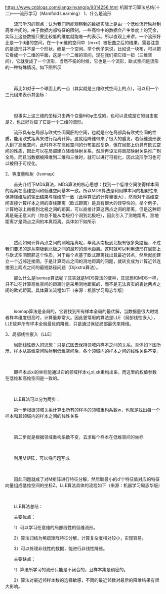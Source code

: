 https://www.cnblogs.com/jiangxinyang/p/9314256.html
机器学习算法总结(十二)——流形学习（Manifold Learning）
1、什么是流形

　　流形学习的观点：认为我们所能观察到的数据实际上是由一个低维流行映射到高维空间的。由于数据内部特征的限制，一些高维中的数据会产生维度上的冗余，实际上这些数据只要比较低的维度就能唯一的表示。所以直观上来讲，一个流形好比是一个d维的空间，在一个m维的空间中（m>d）被扭曲之后的结果。需要注意的是流形并不是一个形状，而是一个空间。举个例子来说，比如说一块布，可以把它看成一个二维的平面，这是一个二维的空间，现在我们把它扭一扭（三维空间），它就变成了一个流形，当然不扭的时候，它也是一个流形，欧式空间是流形的一种特殊情况。如下图所示

　　

 

　　再比如对于一个球面上的一点（其实就是三维欧式空间上的点），可以用一个三元组来表示其坐标：

　　

　　但事实上这三维的坐标只由两个变量θ和φ生成的，也可以说成是它的自由度是2，也正好对应了它是一个二维的流形。

 　　流形具有在局部与欧式空间同胚的空间，也就是它在局部具有欧式空间的性质，能用欧式距离来进行距离计算。这就给降维带来了很大的启发，若低维流形嵌入到了高维空间，此时样本在高维空间的分布虽然复杂，但在局部上仍具有欧式空间的性质，因此可以在局部建立降维映射关系，然后再设法将局部映射关系推广到全局。而且当数据被降维到二维和三维时，就可以进行可视化，因此流形学习也可以被用于可视化。

 

2、等度量映射（Isomap）

　　首先介绍下MDS算法，MDS算法的核心思想：找到一个低维空间使得样本间的距离在高维空间和低维空间基本一致。所以MDS算法是利用样本间的相似性来保持降维后的输出结果与降维前一致（此种算法的计算量很大），然而对于高维空间直接计算样本之间的直线距离（欧式距离）是具有很大的误导性的。举个例子，计算地球上南极到北极之间的距离，可以直接计算这两点之间的距离，但是这种距离是毫无意义的（你总不能从南极打个洞到北极吧），因此引入了测地距离，测地距离才是两点之间的本真距离。具体如下如所示

　　

 

　　然而如何计算两点之间的测地距离呢，毕竟从南极到北极有很多条路径，不过我们要求的是从南极到北极之间的最短的测地距离。这时就可以利用流形在局部上与欧式空间同胚这个性质，对于每个点基于欧式距离找出其最近邻点，然后就能建立一个近邻连接图，于是计算两点之间的测地距离的问题，就转变成为计算近邻连接图上两点之间的最短路径问题（Dijkstra算法）。

　　那么什么是Isomap算法呢？其实就是MDS算法的变种，其思想和MDS一样，只不过在计算高维空间的距离时是采用测地距离的，而不是无法真实的表达两点之间的欧式距离。具体算法流程如下（来源：机器学习周志华版）

　　

 

　　Isomap算法是全局的，它要找到所有样本全局的最优解，当数据量很大时或者样本维度很高时，计算量非常大。因此更常用的算法是LLE（局部线性嵌入），LLE放弃所有样本全局最优的降维，只是通过保证局部最优来降维。

 

3、局部线性嵌入（LLE）

　　局部线性嵌入的思想：只是试图去保持领域内样本之间的关系。具体如下图所示，样本从高维空间映射到低维空间后，各个领域内的样本之间的线性关系不变。

　　

　　即样本点xi的坐标能通过它的领域样本xj,xl,xk重构出来，而这里的权值参数在低维和高维空间是一致的。

　　

　　LLE算法可以分为两步：

　　第一步根据邻域关系计算出所有的样本的领域重构系数w，也就是找出每一个样本和其领域内的样本之间的线性关系

　　

　　第二步就是根据领域重构系数不变，去求每个样本在低维空间的坐标

　　

　　利用M矩阵，可以将问题写成

　　

　　因此问题就成了对M矩阵进行特征分解，然后取最小的d′个特征值对应的特征向量组成低维空间的坐标Z。LLE算法具体的流程如下（来源：机器学习周志华版）

　　

　　LLE算法总结：

　　主要优点：

　　1）可以学习任意维的局部线性的低维流形。

　　2）算法归结为稀疏矩阵特征分解，计算复杂度相对较小，实现容易。

　　3）可以处理非线性的数据，能进行非线性降维。

　　主要缺点：　　

　　1）算法所学习的流形只能是不闭合的，且样本集是稠密的。

　　2）算法对最近邻样本数的选择敏感，不同的最近邻数对最后的降维结果有很大影响。
